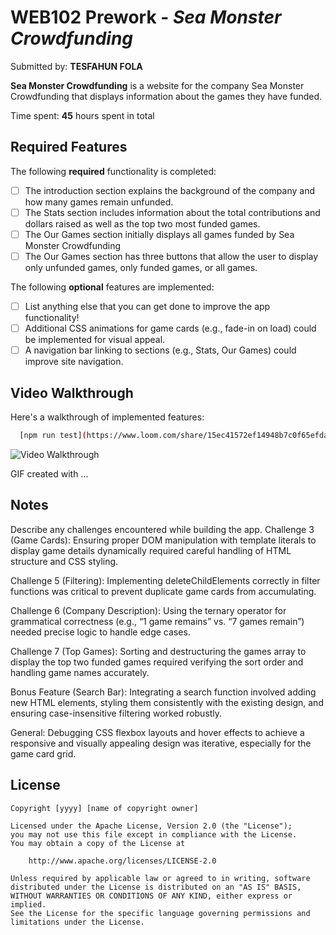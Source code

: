 # WEB102 Prework - *Sea Monster Crowdfunding*

Submitted by: **TESFAHUN FOLA**

**Sea Monster Crowdfunding** is a website for the company Sea Monster Crowdfunding that displays information about the games they have funded.

Time spent: **45** hours spent in total

## Required Features

The following **required** functionality is completed:

* [ ] The introduction section explains the background of the company and how many games remain unfunded.
* [ ] The Stats section includes information about the total contributions and dollars raised as well as the top two most funded games.
* [ ] The Our Games section initially displays all games funded by Sea Monster Crowdfunding
* [ ] The Our Games section has three buttons that allow the user to display only unfunded games, only funded games, or all games.

The following **optional** features are implemented:

* [ ] List anything else that you can get done to improve the app functionality!
* [ ]  Additional CSS animations for game cards (e.g., fade-in on load) could be implemented for visual appeal.
* [ ] A navigation bar linking to sections (e.g., Stats, Our Games) could improve site navigation.

## Video Walkthrough

Here's a walkthrough of implemented features:

```bash
  [npm run test](https://www.loom.com/share/15ec41572ef14948b7c0f65efda7ba6b?sid=4e834c3d-c220-4516-a83c-01a566717b78)
```

<img src='http://i.imgur.com/link/to/your/gif/file.gif' title='Video Walkthrough' width='' alt='Video Walkthrough' />

<!-- Replace this with whatever GIF tool you used! -->
GIF created with ...  
<!-- Recommended tools:
[Kap](https://getkap.co/) for macOS
[ScreenToGif](https://www.screentogif.com/) for Windows
[peek](https://github.com/phw/peek) for Linux. -->

## Notes

Describe any challenges encountered while building the app.
Challenge 3 (Game Cards): Ensuring proper DOM manipulation with template literals to display game details dynamically required careful handling of HTML structure and CSS styling.

Challenge 5 (Filtering): Implementing deleteChildElements correctly in filter functions was critical to prevent duplicate game cards from accumulating.

Challenge 6 (Company Description): Using the ternary operator for grammatical correctness (e.g., “1 game remains” vs. “7 games remain”) needed precise logic to handle edge cases.

Challenge 7 (Top Games): Sorting and destructuring the games array to display the top two funded games required verifying the sort order and handling game names accurately.

Bonus Feature (Search Bar): Integrating a search function involved adding new HTML elements, styling them consistently with the existing design, and ensuring case-insensitive filtering worked robustly.

General: Debugging CSS flexbox layouts and hover effects to achieve a responsive and visually appealing design was iterative, especially for the game card grid.

## License

    Copyright [yyyy] [name of copyright owner]

    Licensed under the Apache License, Version 2.0 (the "License");
    you may not use this file except in compliance with the License.
    You may obtain a copy of the License at

        http://www.apache.org/licenses/LICENSE-2.0

    Unless required by applicable law or agreed to in writing, software
    distributed under the License is distributed on an "AS IS" BASIS,
    WITHOUT WARRANTIES OR CONDITIONS OF ANY KIND, either express or implied.
    See the License for the specific language governing permissions and
    limitations under the License.
